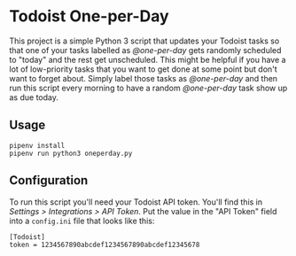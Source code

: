 # Todoist One-per-Day

This project is a simple Python 3 script that updates your Todoist tasks so that
one of your tasks labelled as _@one-per-day_ gets randomly scheduled to "today"
and the rest get unscheduled. This might be helpful if you have a lot of
low-priority tasks that you want to get done at some point but don't want to
forget about. Simply label those tasks as _@one-per-day_ and then run this
script every morning to have a random _@one-per-day_ task show up as due today.


## Usage

```
pipenv install
pipenv run python3 oneperday.py
```


## Configuration

To run this script you'll need your Todoist API token. You'll find this in
_Settings > Integrations > API Token_. Put the value in the "API Token" field
into a `config.ini` file that looks like this:

```
[Todoist]
token = 1234567890abcdef1234567890abcdef12345678
```


<!-- vim: set textwidth=80: -->
